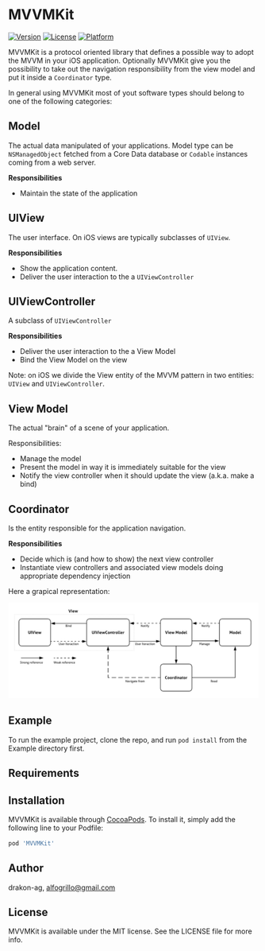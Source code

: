 # MVVMKit

[![Version](https://img.shields.io/cocoapods/v/MVVMKit.svg?style=flat)](https://cocoapods.org/pods/MVVMKit)
[![License](https://img.shields.io/cocoapods/l/MVVMKit.svg?style=flat)](https://cocoapods.org/pods/MVVMKit)
[![Platform](https://img.shields.io/cocoapods/p/MVVMKit.svg?style=flat)](https://cocoapods.org/pods/MVVMKit)


MVVMKit is a protocol oriented library that defines a possible way to adopt the MVVM in your iOS application.
Optionally MVVMKit give you the possibility to take out the navigation responsibility from the view model and put it inside a `Coordinator` type.

In general using MVVMKit most of yout software types should belong to one of the following categories:

## Model
The actual data manipulated of your applications. 
Model type can be `NSManagedObject` fetched from a Core Data database or `Codable` instances coming from a web server.

**Responsibilities**
- Maintain the state of the application

## UIView
The user interface. On iOS views are typically subclasses of `UIView`.

**Responsibilities**
- Show the application content.
- Deliver the user interaction to the a `UIViewController`

## UIViewController
A subclass of `UIViewController`

**Responsibilities**
- Deliver the user interaction to the a View Model
- Bind the View Model on the view

Note: on iOS we divide the View entity of the MVVM pattern in two entities: `UIView` and `UIViewController`.

## View Model
The actual "brain" of a scene of your application.

Responsibilities:
- Manage the model
- Present the model in way it is immediately suitable for the view
- Notify the view controller when it should update the view (a.k.a. make a bind)

## Coordinator
Is the entity responsible for the application navigation.

**Responsibilities**
- Decide which is (and how to show) the next view controller 
- Instantiate view controllers and associated view models doing appropriate dependency injection

Here a grapical representation:

![MVVM](images/MVVM.png)

## Example

To run the example project, clone the repo, and run `pod install` from the Example directory first.

## Requirements

## Installation

MVVMKit is available through [CocoaPods](https://cocoapods.org). To install
it, simply add the following line to your Podfile:

```ruby
pod 'MVVMKit'
```

## Author

drakon-ag, alfogrillo@gmail.com

## License

MVVMKit is available under the MIT license. See the LICENSE file for more info.
